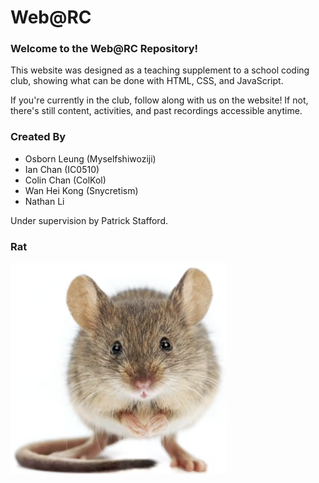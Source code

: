 # Web@RC

### Welcome to the Web@RC Repository!

This website was designed as a teaching supplement to a school coding club, showing what can be done with HTML, CSS, and JavaScript.

If you're currently in the club, follow along with us on the website! If not, there's still content, activities, and past recordings accessible anytime.

### Created By
- Osborn Leung (Myselfshiwoziji)
- Ian Chan (IC0510)
- Colin Chan (ColKol)
- Wan Hei Kong (Snycretism)
- Nathan Li

Under supervision by Patrick Stafford.

### Rat
![Rat](/Imgs_and_stuff/rat.jpg)
